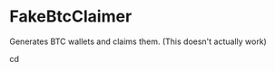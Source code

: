 # FakeBtcClaimer
Generates BTC wallets and claims them. (This doesn't actually work)

<html>
  <body>
    <p>cd </p>
  </body>
</html>
